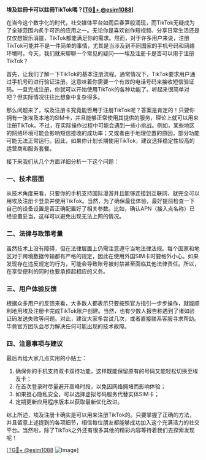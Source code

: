 **埃及註冊卡可以註冊TikTok嗎？[[TG💪+ @esim1088](https://t.me/s/esim1088)]**

在当今这个数字化的时代，社交媒体平台如雨后春笋般涌现，而TikTok无疑成为了全球范围内炙手可热的应用之一。无论你是喜欢创作短视频、分享日常生活还是仅仅想娱乐消遣，TikTok都能满足你的需求。然而，对于许多用户来说，注册TikTok可能并不是一件简单的事情，尤其是当涉及到不同国家的手机号码和网络环境时。今天，我们就来聊聊一个常见的疑问——埃及注册卡是否可以用于注册TikTok？

首先，让我们了解一下TikTok的基本注册流程。通常情况下，TikTok要求用户通过手机号码进行验证注册。这意味着你需要一个有效的电话号码来接收短信验证码。一旦完成注册，你就可以开始使用TikTok的各种功能了。听起来很简单对吧？但实际情况往往比想象中复杂得多。

那么问题来了，埃及注册卡究竟能否用于注册TikTok呢？答案是肯定的！只要你拥有一张埃及本地的SIM卡，并且能够正常使用其提供的服务，理论上就可以用来注册TikTok。不过，在实际操作过程中可能会遇到一些小挑战。例如，某些地区的网络环境可能会影响短信接收的成功率；又或者由于地理位置的原因，部分功能可能无法正常运行。因此，如果你计划长期使用TikTok，建议选择稳定性较高的运营商和服务套餐。

接下来我们从几个方面详细分析一下这个问题：

### **一、技术层面**
从技术角度来看，只要你的手机支持国际漫游并且能够连接到互联网，就完全可以用埃及注册卡登录并使用TikTok。当然，为了确保最佳体验，最好提前检查一下自己的设备设置是否正确配置好了相关参数。比如，确认APN（接入点名称）已经设置妥当，这样可以避免出现无法上网的情况。

### **二、法律与政策考量**
虽然技术上没有障碍，但在法律层面上仍需注意遵守当地法律法规。每个国家和地区对于跨境数据传输都有严格的规定，因此在使用外国SIM卡时要格外小心。如果发现存在违反规定的行为，可能会导致账号被封禁甚至面临其他法律责任。所以，在享受便利的同时也要承担起相应的义务。

### **三、用户体验反馈**
根据众多用户的反馈来看，大多数人都表示只要按照官方指引一步步操作，就能顺利地用埃及注册卡完成TikTok账户创建。当然，也有少数人报告称遇到了诸如验证码发送失败等问题。对此，建议大家多尝试几次，或者直接联系客服寻求帮助。毕竟官方团队会尽力解决任何可能出现的技术故障。

### **四、注意事项与建议**
最后再给大家几点实用的小贴士：
1. 确保你的手机支持双卡双待功能，这样既能保留原有的号码又能轻松切换至埃及卡；
2. 在首次登录时尽量避开高峰时段，以免因网络拥堵而影响体验；
3. 如果担心隐私安全，可以选择虚拟号码服务代替实体SIM卡；
4. 定期更新应用程序版本以获取最新优化改进。

综上所述，埃及注册卡确实是可以用来注册TikTok的。只要掌握了正确的方法，并且留意上述提到的各项细节，相信每位朋友都能够成功加入这个充满活力的社交平台。当然啦，除了TikTok之外还有很多其他的精彩内容等待着我们去探索发现呢！

[[TG💪+ @esim1088](https://t.me/s/esim1088) ![Image](https://i.postimg.cc/4NQfJmqS/Snipaste-2025-05-13-00-14-12.png)]